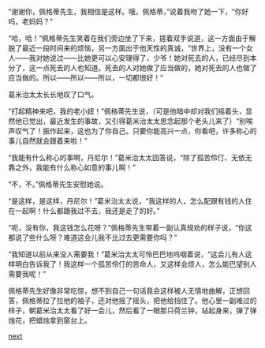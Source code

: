 
“谢谢你，佩格蒂先生，我相信是这样。哦，佩格蒂，”说着我吻了她一下，“你好吗，老妈妈？”

“哈，哈！”佩格蒂先生笑着在我们旁边坐了下来，搓着双手说道，这一方面由于解脱了最近一段时间来的烦恼，另一方面出于他天性的真诚，“世界上，没有一个女人——我对她说过——比她更可以心安理得了，少爷！她对死去的人，已经尽到本分了，这一点死去的人也知道。死去的人对她做了应当做的，她对死去的人也做了应当做的。所以——所以——所以，一切都很好！”

葛米治太太长长地叹了口气。

“打起精神来吧，我的老小妞！”佩格蒂先生说，（可是他暗中却对我们摇着头，显然他已觉出，最近发生的事故，又引得葛米治太太思念起那个老头儿来了）“别唉声叹气了！振作起来，这也为了你自己。只要你能高兴一点，你看吧，许多称心的事儿自然就会跟着来啦！”

“我能有什么称心的事啊，丹尼尔！”葛米治太太回答说，“除了孤苦伶仃、无依无靠之外，我能有什么称心如意的事儿啊！”

“不，不。”佩格蒂先生安慰她说。

“是这样，是这样，丹尼尔！”葛米治太太说，“我这样的人，怎么配跟有钱的人住在一起啊！什么都跟我过不去，我还是走了的好。”

“呃，没有你，我这钱怎么花呀？”佩格蒂先生带着一副认真规劝的样子说，“你这都说了些什么呀？难道这会儿我不比过去更需要你吗？”

“我知道以前从来没人需要我！”葛米治太太可怜巴巴地呜咽着说，“这会儿有人这样明白告诉我了！我这样一个孤苦伶仃的苦命人，又这样会烦人，怎么能巴望别人需要我呢！”

佩格蒂先生好像非常吃惊，想不到自己一句话竟会这样被人无情地曲解，正想回答，佩格蒂拉了拉他的袖子，还对他摇了摇头，把他给挡住了。他心里一副难过的样子，朝葛米治太太看了好一会儿，然后看了一眼那只荷兰钟，站起身来，弹了弹烛花，把蜡烛拿到窗台上。

[next](page401.md)